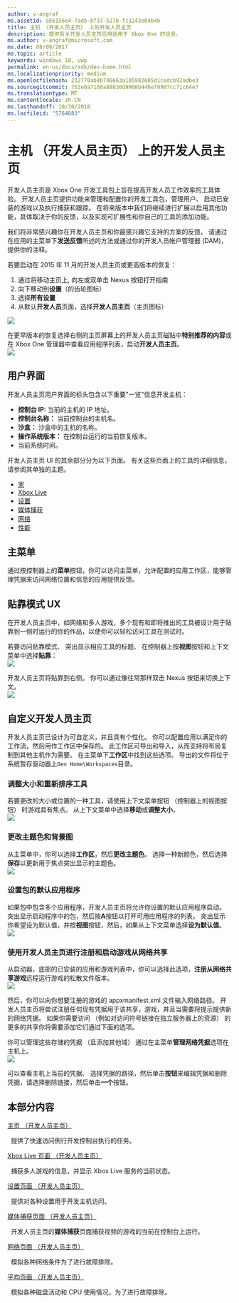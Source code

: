 ```yaml
---
author: v-angraf
ms.assetid: a56156e4-7adb-bf37-527b-fc3243e04b46
title: 主机 （开发人员主页） 上的开发人员主页
description: 提供有关开发人员主页应用适用于 Xbox One 的信息。
ms.author: v-angraf@microsoft.com
ms.date: 08/09/2017
ms.topic: article
keywords: windows 10, uwp
permalink: en-us/docs/xdk/dev-home.html
ms.localizationpriority: medium
ms.openlocfilehash: 232770ab4b746663a105982605d1cedcb92adbe3
ms.sourcegitcommit: 753e0a7160a88830d9908b446ef0907cc71c64e7
ms.translationtype: MT
ms.contentlocale: zh-CN
ms.lasthandoff: 10/30/2018
ms.locfileid: "5764883"
---
```

# <a name="developer-home-on-the-console-dev-home"></a>主机 （开发人员主页） 上的开发人员主页
   
  
开发人员主页是 Xbox One 开发工具包上旨在提高开发人员工作效率的工具体验。 开发人员主页提供功能来管理和配置你的开发工具包，管理用户、 启动已安装的游戏以及执行捕获和跟踪。 在将来版本中我们将继续进行扩展以启用其他功能，具体取决于你的反馈，以及实现可扩展性和你自己的工具的添加功能。   
   
  
我们将非常感兴趣你在开发人员主页和你最感兴趣它支持的方案的反馈。 请通过在应用的主菜单下**发送反馈**所述的方法或通过你的开发人员帐户管理器 (DAM)，提供你的注释。   
   
  
若要启动在 2015 年 11 月的开发人员主页或更高版本的恢复：  
 
   1. 通过将移动主页上, 向左或双单击 Nexus 按钮打开指南  
   1. 向下移动到**设置**（的齿轮图标）   
   1. 选择**所有设置**  
   1. 从默认**开发人员**页面，选择**开发人员主页**（主页图标）   

 ![](images/dev_home_icons.png)   
  
在更早版本的恢复选择右侧的主页屏幕上的开发人员主页磁贴中**特别推荐的内容**或在 Xbox One 管理器中查看应用程序列表，启动**开发人员主页**。   
 ![](images/dev_home_1.png) 
<a id="ID4EBC"></a>

   

## <a name="user-interface"></a>用户界面  
   
  
开发人员主页用户界面的标头包含以下重要"一览"信息开发主机：   
 
   *  **控制台 IP:** 当前的主机的 IP 地址。   
   *  **控制台名称：** 当前控制台的主机名。  
   *  **沙盒：** 沙盒中的主机的名称。  
   *  **操作系统版本：** 在控制台运行的当前恢复版本。
   *  当前系统时间。   

   
  
开发人员主页 UI 的其余部分分为以下页面。 有关这些页面上的工具的详细信息，请参阅其单独的主题。   
 
   *  [家](devhome-home.md)  
   *  [Xbox Live](devhome-live.md)  
   *  [设置](devhome-settings.md)  
   *  [媒体捕获](devhome-capture.md)  
   *  [网络](devhome-networking.md)  
   *  [性能](devhome-performance.md)  

  
<a id="ID4EKE"></a>

   

## <a name="main-menu"></a>主菜单  
   
  
通过按控制器上的**菜单**按钮，你可以访问主菜单，允许配置的应用工作区，能够管理凭据来访问网络位置和信息的应用提供反馈。   
  
<a id="ID4EUE"></a>

   

## <a name="snap-mode-ux"></a>贴靠模式 UX  
   
  
在开发人员主页中，如网络和多人游戏，多个现有和即将推出的工具被设计用于贴靠到一侧时运行的你的作品，以使你可以轻松访问工具在测试时。   
   
  
若要访问贴靠模式、 突出显示相应工具的标题、 在控制器上按**视图**按钮和上下文菜单中选择**贴靠**：  
 ![](images/dev_home_4.png)   
  
开发人员主页将贴靠到右侧。 你可以通过像往常那样双击 Nexus 按钮来切换上下文。  
 ![](images/dev_home_5.png)  
<a id="ID4EKF"></a>

   

## <a name="customizing-dev-home"></a>自定义开发人员主页  
   
  
开发人员主页已设计为可自定义，并且具有个性化。 你可以配置应用以满足你的工作流，然后用作工作区中保存的。 此工作区可导出和导入，从而支持将布局复制到其他主机作为需要。 在主菜单下**工作区**中找到这些选项。 导出的文件将位于系统暂存驱动器上`Dev Home\Workspaces`目录。   
 
<a id="ID4EVF"></a>

   

### <a name="resizing-and-reordering-tools"></a>调整大小和重新排序工具  
   
  
若要更改的大小或位置的一种工具，请使用上下文菜单按钮 （控制器上的视图按钮） 时游戏具有焦点。 从上下文菜单中选择**移动**或**调整大小**。   
 ![](images/dev_home_6.png)  
<a id="ID4EEG"></a>

   

### <a name="changing-theme-color-and-background-image"></a>更改主题色和背景图  
   
  
从主菜单中，你可以选择**工作区**，然后**更改主题色**。 选择一种新颜色，然后选择**保存**以更新用于焦点突出显示的主题色。   
 ![](images/dev_home_7.png)  
<a id="ID4EVG"></a>

   

### <a name="setting-the-default-application-for-a-package"></a>设置包的默认应用程序  
   
  
如果包中包含多个应用程序，开发人员主页将允许你设置的默认应用程序启动。 突出显示启动程序中的包，然后按**A**按钮以打开可用应用程序的列表。 突出显示你希望设为默认值，并按**视图**按钮，然后，如果从上下文菜单选择**设为默认值**。   
 ![](images/dev_home_setdefault.png)  
<a id="ID4EGH"></a>

   

### <a name="using-dev-home-to-register-and-launch-titles-from-a-network-share"></a>使用开发人员主页进行注册和启动游戏从网络共享  
   
  
从启动器，底部的已安装的应用和游戏列表中，你可以选择此选项，**注册从网络共享游戏**远程运行游戏的松散文件版本。   
 ![](images/dev_home_8.png)   
  
然后，你可以向你想要注册的游戏的 appxmanifest.xml 文件输入网络路径。 开发人员主页将尝试注册任何现有凭据用于该共享，游戏，并且当需要将提示提供新的网络凭据。 如果你需要访问 （例如对访问符号链接在独立服务器上的资源） 的更多的共享你将需要添加它们通过下面的选项。   
   
  
你可以管理这些存储的凭据 （且添加其他域） 通过在主菜单**管理网络凭据**选项在主机上。   
 ![](images/dev_home_9.png)   
  
可以查看主机上当前的凭据、 选择凭据的路径，然后单击**按钮**来编辑凭据和删除凭据，请选择删除链接，然后单击**一个**按钮。   
   
<a id="ID4EGAAC"></a>

   

## <a name="in-this-section"></a>本部分内容  
  
[主页 （开发人员主页）](devhome-home.md)  


&nbsp;&nbsp;提供了快速访问例行开发控制台执行的任务。 
  
  
[Xbox Live 页面 （开发人员主页）](devhome-live.md)  


&nbsp;&nbsp;捕获多人游戏的信息，并显示 Xbox Live 服务的当前状态。 
  
  
[设置页面 （开发人员主页）](devhome-settings.md)  


&nbsp;&nbsp;提供对各种设置用于开发主机访问。 
  
  
[媒体捕获页面 （开发人员主页）](devhome-capture.md)  


&nbsp;&nbsp;开发人员主页的**媒体捕获**页面捕获视频的游戏的当前在控制台上运行。 
  
  
[网络页面 （开发人员主页）](devhome-networking.md)  


&nbsp;&nbsp;模拟各种网络条件为了进行故障排除。 
  
  
[平均页面 （开发人员主页）](devhome-performance.md)  


&nbsp;&nbsp;模拟各种磁盘活动和 CPU 使用情况，为了进行故障排除。 
 